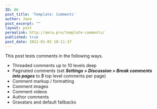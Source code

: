 ```yaml
---
ID: 86
post_title: 'Template: Comments'
author: Jane
post_excerpt: ""
layout: post
permalink: http://amra.pro/template-comments/
published: true
post_date: 2012-01-03 10:11:37
---
```

This post tests comments in the following ways.
<ul>
	<li>Threaded comments up to 10 levels deep</li>
	<li>Paginated comments (set <em><strong>Settings &gt; Discussion &gt; Break comments into pages</strong></em> to <em><strong>5</strong></em> top level comments per page)</li>
	<li>Comment markup / formatting</li>
	<li>Comment images</li>
	<li>Comment videos</li>
	<li>Author comments</li>
	<li>Gravatars and default fallbacks</li>
</ul>